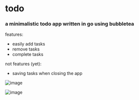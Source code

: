 # todo

### a minimalistic todo app written in go using bubbletea

features:
- easily add tasks
- remove tasks
- complete tasks

not features (yet):
- saving tasks when closing the app

![image](https://github.com/Jaybee18/todo/assets/64578396/161eb605-2ff0-4a01-a0f2-30ee3de04b77)

![image](https://github.com/Jaybee18/todo/assets/64578396/e8cb4e8d-c223-4335-8a18-9bf5d718bccb)
